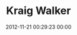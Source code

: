 ---
title: "Kraig Walker"
date: 2012-11-21 00:29:23 00:00
permalink: /kraig_walker
twitter: "Kraig_Walker"
likes: [1495,1486,1479,1467,1405,1380]
id: 1596
gravatar: "http://www.gravatar.com/avatar/afb51ff0b4fbd4b2baf61d0fea95bfa7"
---